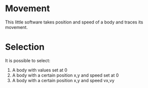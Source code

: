 # Movement
This little software takes position and speed of a body and traces its movement. 

# Selection
It is possible to select:
1) A body with values set at 0
2) A body with a certain position x,y and speed set at 0
3) A body with a certain position x,y and speed vx,vy
